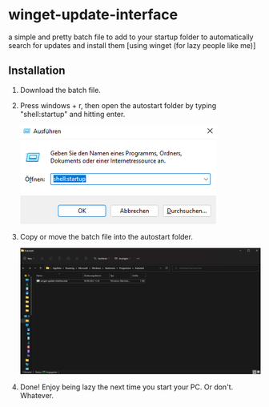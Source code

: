 # winget-update-interface
a simple and pretty batch file to add to your startup folder to automatically search for updates and install them
[using winget (for lazy people like me)]

## Installation

1. Download the batch file.

2. Press windows + r, then open the autostart folder by typing "shell:startup" and hitting enter.

    ![PICTURE: "windows + r"-interface containing "shell:startup"](https://github.com/avonces/winget-update-interface/blob/main/pics/windows-plus-r.png)


3. Copy or move the batch file into the autostart folder.

    ![PICTURE: autostart folder with batch file in it](https://github.com/avonces/winget-update-interface/blob/main/pics/autostart-folder.png)


4. Done! Enjoy being lazy the next time you start your PC. Or don't. Whatever.
